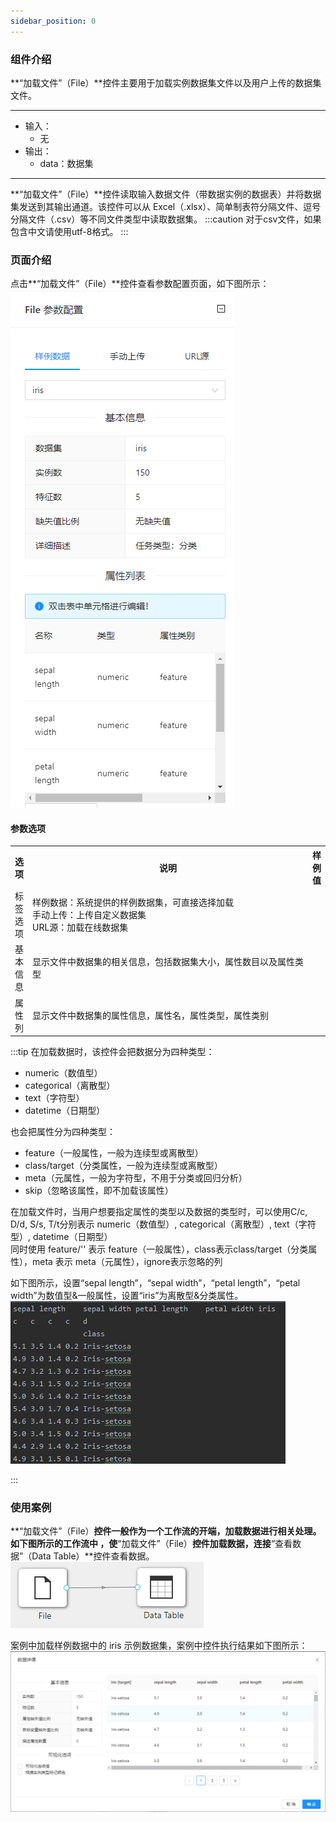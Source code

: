 ```yaml
---
sidebar_position: 0
---
```

### 组件介绍
**“加载文件”（File）**控件主要用于加载实例数据集文件以及用户上传的数据集文件。

<hr/>

- 输入：
  - 无
- 输出：
  - data：数据集

<hr/>

**“加载文件”（File）**控件读取输入数据文件（带数据实例的数据表）并将数据集发送到其输出通道。该控件可以从 Excel（.xlsx）、简单制表符分隔文件、逗号分隔文件（.csv）等不同文件类型中读取数据集。
:::caution
对于csv文件，如果包含中文请使用utf-8格式。
:::

### 页面介绍
点击**“加载文件”（File）**控件查看参数配置页面，如下图所示：  
[ ![](/img/aistudio/io/file/param.png) ](/img/aistudio/io/file/param.png)

#### 参数选项
<table>
  <tr>
    <th>选项</th>
    <th width="650">说明</th>
    <th>样例值</th>
  </tr>
  <tr>
      <td>标签选项</td> 
      <td>
      样例数据：系统提供的样例数据集，可直接选择加载<br/>
      手动上传：上传自定义数据集<br/>
      URL源：加载在线数据集
      </td> 
      <td></td>
  </tr>
  <tr>
      <td>基本信息</td>    
      <td>
      显示文件中数据集的相关信息，包括数据集大小，属性数目以及属性类型
      </td> 
      <td></td>
  </tr>
  <tr>
      <td>属性列</td>    
      <td>
      显示文件中数据集的属性信息，属性名，属性类型，属性类别
      </td> 
      <td></td>
  </tr>
</table>

:::tip
在加载数据时，该控件会把数据分为四种类型：
* numeric（数值型）
* categorical（离散型）
* text（字符型）
* datetime（日期型）  

也会把属性分为四种类型：
* feature（一般属性，一般为连续型或离散型）
* class/target（分类属性，一般为连续型或离散型）
* meta（元属性，一般为字符型，不用于分类或回归分析）
* skip（忽略该属性，即不加载该属性）  

在加载文件时，当用户想要指定属性的类型以及数据的类型时，可以使用C/c, D/d, S/s, T/t分别表示 numeric（数值型）, categorical（离散型）, text（字符型）, datetime（日期型）  
同时使用 feature/'' 表示 feature（一般属性），class表示class/target（分类属性），meta 表示 meta（元属性），ignore表示忽略的列

如下图所示，设置“sepal length”，“sepal width”，“petal length”，“petal width”为数值型&一般属性，设置“iris”为离散型&分类属性。  
![demo-file](/img/aistudio/io/file/demo-file.png)

:::

### 使用案例
**“加载文件”（File）**控件一般作为一个工作流的开端，加载数据进行相关处理。如下图所示的工作流中 ，使**“加载文件”（File）**控件加载数据，连接**“查看数据”（Data Table）**控件查看数据。  
[ ![](/img/aistudio/io/file/workflow.png) ](/img/aistudio/io/file/workflow.png)

案例中加载样例数据中的 iris 示例数据集，案例中控件执行结果如下图所示：  
[ ![](/img/aistudio/io/file/workflow-result.png) ](/img/aistudio/io/file/workflow-result.png)
